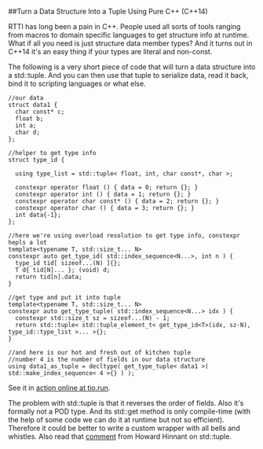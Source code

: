 
##Turn a Data Structure Into a Tuple Using Pure C++ (C++14)

  RTTI has long been a pain in C++. People used all sorts of tools ranging from macros to 
  domain specific languages to get structure info at runtime. What if all you need is just
  structure data member types? And it turns out in C++14 it's an easy thing if your types are
  literal and non-const.

  The following is a very short piece of code that will turn a data structure into a std::tuple. 
  And you can then use that tuple to serialize data, read it back, bind it to scripting languages 
  or what else.

    //our data
    struct data1 {
      char const* c;
      float b;
      int a;
      char d;
    };
    
    //helper to get type info
    struct type_id {
    
      using type_list = std::tuple< float, int, char const*, char >;
    
      constexpr operator float () { data = 0; return {}; }
      constexpr operator int () { data = 1; return {}; }
      constexpr operator char const* () { data = 2; return {}; }
      constexpr operator char () { data = 3; return {}; }
      int data{-1};
    };
    
    //here we're using overload resolution to get type info, constexpr hepls a lot
    template<typename T, std::size_t... N>
    constexpr auto get_type_id( std::index_sequence<N...>, int n ) {
      type_id tid[ sizeof...(N) ]{};
      T d{ tid[N]... }; (void) d;
      return tid[n].data;
    }
    
    //get type and put it into tuple
    template<typename T, std::size_t... N>
    constexpr auto get_type_tuple( std::index_sequence<N...> idx ) {
      constexpr std::size_t sz = sizeof...(N) - 1;
      return std::tuple< std::tuple_element_t< get_type_id<T>(idx, sz-N), type_id::type_list >... >{};
    }
    
    //and here is our hot and fresh out of kitchen tuple
    //number 4 is the number of fields in our data structure
    using data1_as_tuple = decltype( get_type_tuple< data1 >( std::make_index_sequence< 4 >{} ) );

  See it in [action online at tio.run](https://goo.gl/HPS2Hr).

  The problem with std::tuple is that it reverses the order of fields. Also it's formally not a 
  POD type. And its std::get method is only compile-time (with the help of some code we can do 
  it at runtime but not so efficient). Therefore it could be better to write a custom wrapper 
  with all bells and whistles. Also read that [comment](https://goo.gl/uL9hgC) from Howard Hinnant 
  on std::tuple.



